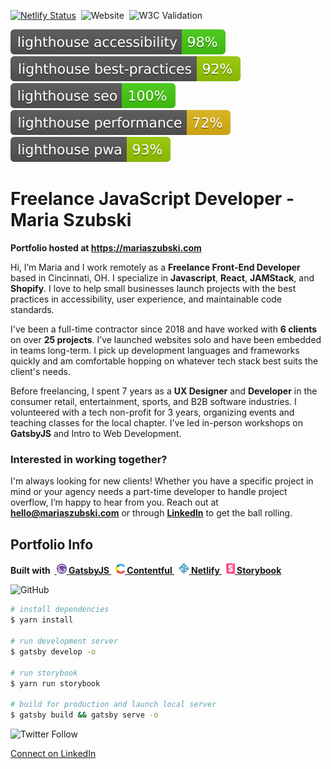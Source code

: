 [![Netlify Status](https://api.netlify.com/api/v1/badges/0f51e00b-7e31-44eb-b2fe-e4727a3a2324/deploy-status)](https://app.netlify.com/sites/mariaszubski/deploys)&nbsp; ![Website](https://img.shields.io/website?down_color=lightgrey&down_message=offline&up_color=green&up_message=online&url=https%3A%2F%2Fmariaszubski.netlify.app%2F)&nbsp; ![W3C Validation](https://img.shields.io/w3c-validation/default?label=validation&logo=w3c&targetUrl=https%3A%2F%2Fmariaszubski.netlify.app%2F)

<!-- Badges generated by https://github.com/emazzotta/lighthouse-badges -->

![Lighthouse Accessibility Badge](src/images/lighthouse/lighthouse_accessibility.svg)&nbsp; ![Lighthouse Best Practices Badge](src/images/lighthouse/lighthouse_best-practices.svg)&nbsp; ![Lighthouse SEO Badge](src/images/lighthouse/lighthouse_seo.svg)&nbsp; ![Lighthouse Performance Badge](src/images/lighthouse/lighthouse_performance.svg)&nbsp; ![Lighthouse PWA Badge](src/images/lighthouse/lighthouse_pwa.svg)

# Freelance JavaScript Developer - Maria Szubski

**Portfolio hosted at https://mariaszubski.com**

Hi, I’m Maria and I work remotely as a **Freelance Front-End Developer** based in Cincinnati, OH. I specialize in **Javascript**, **React**, **JAMStack**, and **Shopify**. I love to help small businesses launch projects with the best practices in accessibility, user experience, and maintainable code standards.

I've been a full-time contractor since 2018 and have worked with **6 clients** on over **25 projects**. I’ve launched websites solo and have been embedded in teams long-term. I pick up development languages and frameworks quickly and am comfortable hopping on whatever tech stack best suits the client's needs.

Before freelancing, I spent 7 years as a **UX Designer** and **Developer** in the consumer retail, entertainment, sports, and B2B software industries. I volunteered with a tech non-profit for 3 years, organizing events and teaching classes for the local chapter. I've led in-person workshops on **GatsbyJS** and Intro to Web Development.

### Interested in working together?

I'm always looking for new clients! Whether you have a specific project in mind or your agency needs a part-time developer to handle project overflow, I’m happy to hear from you. Reach out at **hello@mariaszubski.com** or through **[LinkedIn](https://www.linkedin.com/in/mariaszubski/)** to get the ball rolling.

## Portfolio Info

**Built with &nbsp;<a href="https://www.gatsbyjs.org"> <img alt="Gatsby" src="src/images/gatsby.svg" width="16" /> GatsbyJS </a>&nbsp; <a href="https://www.contentful.com/"> <img alt="Contentful" src="src/images/contentful.svg" width="15" /> Contentful </a>&nbsp; <a href="https://www.netlify.com/"> <img alt="Netlify" src="src/images/netlify.svg" width="17" /> Netlify </a>&nbsp; <a href="https://storybook.js.org/"> <img alt="Storybook" src="src/images/storybook.svg" width="14" /> Storybook </a>**

![GitHub](https://img.shields.io/github/license/mariaszubski/mariaszubski-com?color=blue&label=code%20license)

```bash
# install dependencies
$ yarn install

# run development server
$ gatsby develop -o

# run storybook
$ yarn run storybook

# build for production and launch local server
$ gatsby build && gatsby serve -o
```

![Twitter Follow](https://img.shields.io/twitter/follow/mariaszubski?style=social)

[Connect on LinkedIn](https://www.linkedin.com/in/mariaszubski/)
